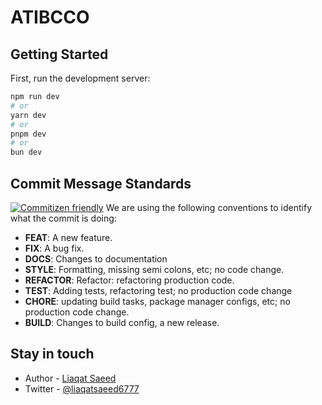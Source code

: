 # ATIBCCO

## Getting Started

First, run the development server:

```bash
npm run dev
# or
yarn dev
# or
pnpm dev
# or
bun dev
```

## Commit Message Standards 
[![Commitizen friendly](https://img.shields.io/badge/commitizen-friendly-brightgreen.svg)](http://commitizen.github.io/cz-cli/)
We are using the following conventions to identify what the commit is doing:

- **FEAT**: A new feature.
- **FIX**: A bug fix.
- **DOCS**: Changes to documentation
- **STYLE**: Formatting, missing semi colons, etc; no code change.
- **REFACTOR**: Refactor: refactoring production code.
- **TEST**: Adding tests, refactoring test; no production code change
- **CHORE**: updating build tasks, package manager configs, etc; no production code change.
- **BUILD**: Changes to build config, a new release.

## Stay in touch

- Author - [Liaqat Saeed](https://liaqatsaeed6777.com)
- Twitter - [@liaqatsaeed6777](https://twitter.com/liaqatsaeed6777)
